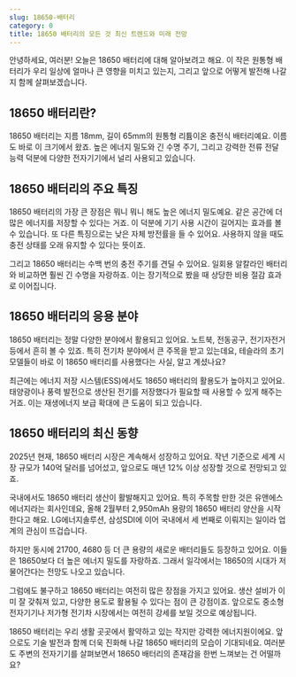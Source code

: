 ```yaml
---
slug: 18650-배터리
category: 0
title: 18650 배터리의 모든 것 최신 트렌드와 미래 전망
---
```


안녕하세요, 여러분! 오늘은 18650 배터리에 대해 알아보려고 해요. 이 작은 원통형 배터리가 우리 일상에 얼마나 큰 영향을 미치고 있는지, 그리고 앞으로 어떻게 발전해 나갈지 함께 살펴보겠습니다.

## 18650 배터리란?

18650 배터리는 지름 18mm, 길이 65mm의 원통형 리튬이온 충전식 배터리예요. 이름도 바로 이 크기에서 왔죠. 높은 에너지 밀도와 긴 수명 주기, 그리고 강력한 전류 전달 능력 덕분에 다양한 전자기기에서 널리 사용되고 있습니다.

## 18650 배터리의 주요 특징

18650 배터리의 가장 큰 장점은 뭐니 뭐니 해도 높은 에너지 밀도예요. 같은 공간에 더 많은 에너지를 저장할 수 있다는 거죠. 이 덕분에 기기 사용 시간이 길어지는 효과를 볼 수 있습니다. 또 다른 특징으로는 낮은 자체 방전률을 들 수 있어요. 사용하지 않을 때도 충전 상태를 오래 유지할 수 있다는 뜻이죠.

그리고 18650 배터리는 수백 번의 충전 주기를 견딜 수 있어요. 일회용 알칼라인 배터리와 비교하면 훨씬 긴 수명을 자랑하죠. 이는 장기적으로 봤을 때 상당한 비용 절감 효과로 이어집니다.

## 18650 배터리의 응용 분야

18650 배터리는 정말 다양한 분야에서 활용되고 있어요. 노트북, 전동공구, 전기자전거 등에서 흔히 볼 수 있죠. 특히 전기차 분야에서 큰 주목을 받고 있는데요, 테슬라의 초기 모델들이 바로 이 18650 배터리를 사용했다는 사실, 알고 계셨나요?

최근에는 에너지 저장 시스템(ESS)에서도 18650 배터리의 활용도가 높아지고 있어요. 태양광이나 풍력 발전으로 생산된 전기를 저장했다가 필요할 때 사용할 수 있게 해주는 거죠. 이는 재생에너지 보급 확대에 큰 도움이 되고 있습니다.

## 18650 배터리의 최신 동향

2025년 현재, 18650 배터리 시장은 계속해서 성장하고 있어요. 작년 기준으로 세계 시장 규모가 140억 달러를 넘어섰고, 앞으로도 매년 12% 이상 성장할 것으로 전망되고 있죠.

국내에서도 18650 배터리 생산이 활발해지고 있어요. 특히 주목할 만한 것은 유앤에스에너지라는 회사인데요, 올해 2월부터 2,950mAh 용량의 18650 배터리 양산을 시작한다고 해요. LG에너지솔루션, 삼성SDI에 이어 국내에서 세 번째로 이뤄지는 일이라 업계의 관심이 뜨겁습니다.

하지만 동시에 21700, 4680 등 더 큰 용량의 새로운 배터리들도 등장하고 있어요. 이들은 18650보다 더 높은 에너지 밀도를 자랑하죠. 그래서 일각에서는 18650의 시대가 저물어간다는 전망도 나오고 있습니다.

그럼에도 불구하고 18650 배터리는 여전히 많은 장점을 가지고 있어요. 생산 설비가 이미 잘 갖춰져 있고, 다양한 용도로 활용될 수 있다는 점이 큰 강점이죠. 앞으로도 중소형 전자기기나 저가형 전기차 시장에서는 여전히 강세를 보일 것으로 예상됩니다.

18650 배터리는 우리 생활 곳곳에서 활약하고 있는 작지만 강력한 에너지원이에요. 앞으로도 기술 발전과 함께 더욱 진화해 나갈 18650 배터리의 모습이 기대되네요. 여러분도 주변의 전자기기를 살펴보면서 18650 배터리의 존재감을 한번 느껴보는 건 어떨까요?